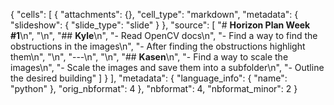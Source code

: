 {
 "cells": [
  {
   "attachments": {},
   "cell_type": "markdown",
   "metadata": {
    "slideshow": {
     "slide_type": "slide"
    }
   },
   "source": [
    "# **Horizon Plan Week #1**\n",
    "\n",
    "## **Kyle**\n",
    "- Read OpenCV docs\n",
    "- Find a way to find the obstructions in the images\n",
    "- After finding the obstructions highlight them\n",
    "\n",
    "---\n",
    "\n",
    "## **Kasen**\n",
    "- Find a way to scale the images\n",
    "- Scale the images and save them into a subfolder\n",
    "- Outline the desired building"
   ]
  }
 ],
 "metadata": {
  "language_info": {
   "name": "python"
  },
  "orig_nbformat": 4
 },
 "nbformat": 4,
 "nbformat_minor": 2
}
